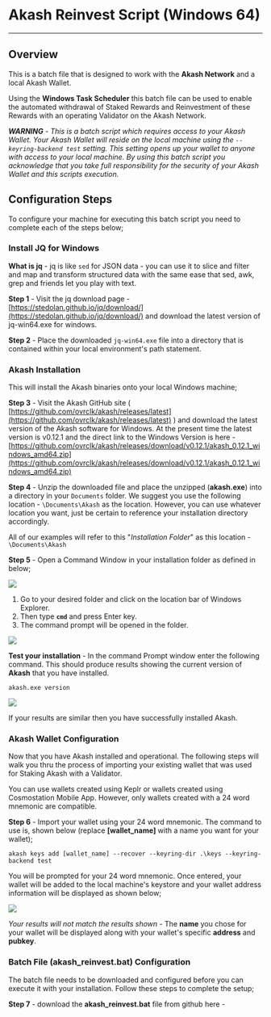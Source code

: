 # Akash Reinvest Script (Windows 64) #

----------
## Overview ##
This is a batch file that is designed to work with the **Akash Network** and a local Akash Wallet. 

Using the **Windows Task Scheduler** this batch file can be used to enable the automated withdrawal of Staked Rewards and Reinvestment of these Rewards with an operating Validator on the Akash Network.


***WARNING** - This is a batch script which requires access to your Akash Wallet. Your Akash Wallet will reside on the local machine using the *`--keyring-backend test`* *setting. This setting opens up your wallet to anyone with access to your local machine. By using this batch script you acknowledge that you take full responsibility for the security of your Akash Wallet and this scripts execution.** 

## Configuration Steps ##
To configure your machine for executing this batch script you need to complete each of the steps below;

### Install JQ for Windows ###
**What is jq** - jq is like `sed` for JSON data - you can use it to slice and filter and map and transform structured data with the same ease that sed, awk, grep and friends let you play with text.

**Step 1** - Visit the jq download page - [https://stedolan.github.io/jq/download/](https://stedolan.github.io/jq/download/) and download the latest version of jq-win64.exe for windows.

**Step 2** - Place the downloaded `jq-win64.exe` file into a directory that is contained within your local environment's path statement. 

### Akash Installation ###
This will install the Akash binaries onto your local Windows machine;

**Step 3** - Visit the Akash GitHub site ( [https://github.com/ovrclk/akash/releases/latest](https://github.com/ovrclk/akash/releases/latest) ) and download the latest version of the Akash software for Windows. At the present time the latest version is v0.12.1 and the direct link to the Windows Version is here - [https://github.com/ovrclk/akash/releases/download/v0.12.1/akash_0.12.1_windows_amd64.zip](https://github.com/ovrclk/akash/releases/download/v0.12.1/akash_0.12.1_windows_amd64.zip)

**Step 4** - Unzip the downloaded file and place the unzipped (**akash.exe**) into a directory in your `Documents` folder. We suggest you use the following location -  `\Documents\Akash` as the location. However, you can use whatever location you want, just be certain to reference your installation directory accordingly. 

All of our examples will refer to this "*Installation Folder*" as this location - `\Documents\Akash`

**Step 5** - Open a Command Window in your installation folder as defined in below;

![](https://i.imgur.com/rMi4bNh.png)

1. Go to your desired folder and click on the location bar of Windows Explorer.
2. Then type **`cmd`** and press Enter key.
3. The command prompt will be opened in the folder.

![](https://i.imgur.com/KUjClDK.png)

**Test your installation** - In the command Prompt window enter the following command. This should produce results showing the current version of **Akash** that you have installed.

    akash.exe version
 

![](https://i.imgur.com/uCW66EV.png)

If your results are similar then you have successfully installed Akash.

### Akash Wallet Configuration ###

Now that you have Akash installed and operational. The following steps will walk you thru the process of importing your existing wallet that was used for Staking Akash with a Validator. 

You can use wallets created using Keplr or wallets created using Cosmostation Mobile App. However, only wallets created with a 24 word mnemonic are compatible. 

**Step 6** - Import your wallet using your 24 word mnemonic. The command to use is, shown below (replace **[wallet_name]** with a name you want for your wallet);

    akash keys add [wallet_name] --recover --keyring-dir .\keys --keyring-backend test

You will be prompted for your 24 word mnemonic. Once entered, your wallet will be added to the local machine's keystore and your wallet address information will be displayed as shown below;

![](https://i.imgur.com/AIkwUMM.png)

*Your results will not match the results shown* - The **name** you chose for your wallet will be displayed along with your wallet's specific **address** and **pubkey**.

### Batch File (akash_reinvest.bat) Configuration ###

The batch file needs to be downloaded and configured before you can execute it with your installation. Follow these steps to complete the setup;

**Step 7** - download the **akash_reinvest.bat** file from github here -